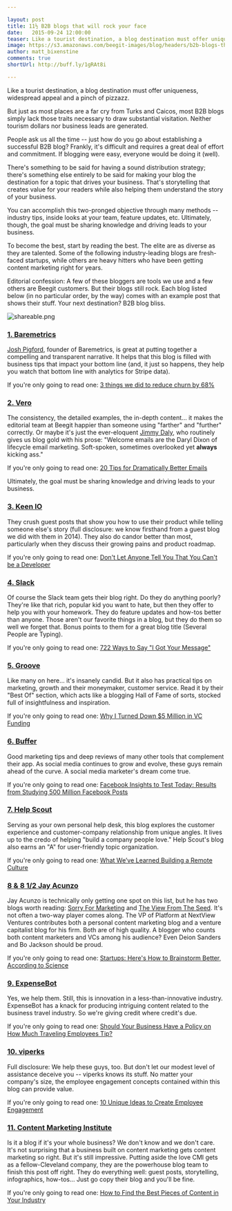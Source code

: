 ```yaml
---

layout: post
title: 11½ B2B blogs that will rock your face 
date:   2015-09-24 12:00:00
teaser: Like a tourist destination, a blog destination must offer uniqueness, widespread appeal and a pinch of pizzazz. 
image: https://s3.amazonaws.com/beegit-images/blog/headers/b2b-blogs-that-will-rock-your-face.jpg
author: matt_bixenstine
comments: true
shortUrl: http://buff.ly/1gRAt8i

---
```

 
Like a tourist destination, a blog destination must offer uniqueness, widespread appeal and a pinch of pizzazz.

But just as most places are a far cry from Turks and Caicos, most B2B blogs simply lack those traits necessary to draw substantial visitation. Neither tourism dollars nor business leads are generated.

People ask us all the time -- just how do you go about establishing a successful B2B blog? Frankly, it's difficult and requires a great deal of effort and commitment. <a class="tweet-quote">If blogging were easy, everyone would be doing it (well).</a> 

There's something to be said for having a sound distribution strategy; there's something else entirely to be said for making your blog the destination for a topic that drives your business. That's storytelling that creates value for your readers while also helping them understand the story of your business. 

You can accomplish this two-pronged objective through many methods -- industry tips, inside looks at your team, feature updates, etc. Ultimately, though, the goal must be sharing knowledge and driving leads to your business.


To become the best, start by reading the best. The elite are as diverse as they are talented. Some of the following industry-leading blogs are fresh-faced startups, while others are heavy hitters who have been getting content marketing right for years.

Editorial confession: A few of these bloggers are tools we use and a few others are Beegit customers. But their blogs still rock. Each blog listed below (in no particular order, by the way) comes with an example post that shows their stuff. Your next destination? B2B blog bliss. 

![shareable.png](https://ucarecdn.com/1fcd5455-3d1e-41c3-a729-2f475883e5fe/)

### <a href="https://baremetrics.com/blog" target="_blank">1. Baremetrics</a>
<a href="https://twitter.com/Shpigford" target="_blank">Josh Pigford</a>, founder of Baremetrics, is great at putting together a compelling and transparent narrative. It helps that this blog is filled with business tips that impact your bottom line (and, it just so happens, they help you watch that bottom line with analytics for Stripe data). 

If you're only going to read one:  <a href="https://baremetrics.com/blog/how-we-reduced-churn" target="_blank">3 things we did to reduce churn by 68%</a>

### <a href="http://blog.getvero.com/" target="_blank">2. Vero</a>
The consistency, the detailed examples, the in-depth content... it makes the editorial team at Beegit happier than someone using "farther" and "further" correctly. Or maybe it's just the ever-eloquent <a href="https://twitter.com/jimmy_daly" target="_blank">Jimmy Daly</a>, who routinely gives us blog gold with his prose: "Welcome emails are the Daryl Dixon of lifecycle email marketing. Soft-spoken, sometimes overlooked yet **always** kicking ass." 

If you're only going to read one: <a href="https://www.getvero.com/resources/guides/email-marketing-best-practices/" target="_blank">20 Tips for Dramatically Better Emails</a>

<span><a class="tweet-quote">Ultimately, the goal must be sharing knowledge and driving leads to your business.</a></span>

### <a href="https://keen.io/blog" target="_blank">3. Keen IO</a>
They crush guest posts that show you how to use their product while telling someone else's story (full disclosure: we know firsthand from a guest blog we did with them in 2014). They also do candor better than most, particularly when they discuss their growing pains and product roadmap.

If you're only going to read one: <a href="https://keen.io/blog/115137602351/dont-let-anyone-tell-you-that-you-cant-be-a" target="_blank">Don't Let Anyone Tell You That You Can't be a Developer</a>

### <a href="http://slackhq.com/" target="_blank">4. Slack</a>
Of course the Slack team gets their blog right. Do they do anything poorly? They're like that rich, popular kid you want to hate, but then they offer to help you with your homework. They do feature updates and how-tos better than anyone. Those aren't our favorite things in a blog, but they do them so well we forget that. Bonus points to them for a great blog title (Several People are Typing).

If you're only going to read one: <a href="http://slackhq.com/post/123561085920/reactions" target="_blank">722 Ways to Say "I Got Your Message"</a>

### <a href="https://www.groovehq.com/blog/best-of" target="_blank">5. Groove</a>
Like many on here... it's insanely candid. But it also has practical tips on marketing, growth and their moneymaker, customer service. Read it by their "Best Of" section, which acts like a blogging Hall of Fame of sorts, stocked full of insightfulness and inspiration. 

If you're only going to read one: <a href="https://www.groovehq.com/blog/turning-down-vc" target="_blank">Why I Turned Down $5 Million in VC Funding</a>

### <a href="https://blog.bufferapp.com/" target="_blank">6. Buffer</a>
Good marketing tips and deep reviews of many other tools that complement their app. As social media continues to grow and evolve, these guys remain ahead of the curve. A social media marketer's dream come true.

If you're only going to read one: <a href="https://blog.bufferapp.com/facebook-data-study-insights" target="_blank">Facebook Insights to Test Today: Results from Studying 500 Million Facebook Posts</a>

### <a href="http://www.helpscout.net/blog/" target="_blank">7. Help Scout</a>
Serving as your own personal help desk, this blog explores the customer experience and customer-company relationship from unique angles. It lives up to the credo of helping "build a company people love." Help Scout's blog also earns an "A" for user-friendly topic organization. 

If you're only going to read one: <a href="http://www.helpscout.net/blog/remote-culture/" target="_blank">What We’ve Learned Building a Remote Culture</a>

### <a href="https://twitter.com/Jay_zo" target="_blank">8 & 8 1/2 Jay Acunzo</a>
Jay Acunzo is technically only getting one spot on this list, but he has two blogs worth reading: <a href="http://www.sorryformarketing.com/blog/" target="_blank">Sorry For Marketing</a> and <a href="http://nextviewventures.com/blog/" target="_blank">The View From The Seed</a>. It's not often a two-way player comes along. The VP of Platform at NextView Ventures contributes both a personal content marketing blog and a venture capitalist blog for his firm. Both are of high quality. A blogger who counts both content marketers and VCs among his audience? Even Deion Sanders and Bo Jackson should be proud.

If you're only going to read one: <a href="http://nextviewventures.com/blog/startups-how-to-brainstorm/" target="_blank">Startups: Here's How to Brainstorm Better, According to Science</a>

### <a href="http://blog.expensebot.com/" target="_blank">9. ExpenseBot</a>
Yes, we help them. Still, this is innovation in a less-than-innovative industry. ExpenseBot has a knack for producing intriguing content related to the business travel industry. So we're giving credit where credit's due. 

If you're only going to read one: <a href="http://blog.expensebot.com/post/129738809578/should-your-business-have-a-policy-on-how-much" target="_blank">Should Your Business Have a Policy on How Much Traveling Employees Tip?</a>

### <a href="http://blog.viperks.net/" target="_blank">10. viperks</a>
Full disclosure: We help these guys, too. But don't let our modest level of assistance deceive you -- viperks knows its stuff. No matter your company's size, the employee engagement concepts contained within this blog can provide value.

If you're only going to read one: <a href="http://blog.viperks.net/10-unique-ideas-to-create-employee-engagement" target="_blank">10 Unique Ideas to Create Employee Engagement</a>

### <a href="http://contentmarketinginstitute.com/" target="_blank">11. Content Marketing Institute</a>
Is it a blog if it's your whole business? We don't know and we don't care. It's not surprising that a business built on content marketing gets content marketing so right. But it's still impressive. Putting aside the love CMI gets as a fellow-Cleveland company, they are the powerhouse blog team to finish this post off right. They do everything well: guest posts, storytelling, infographics, how-tos... Just go copy their blog and you'll be fine.

If you're only going to read one: <a href="http://contentmarketinginstitute.com/2015/09/find-content-industry/" target="_blank">How to Find the Best Pieces of Content in Your Industry</a>
 

